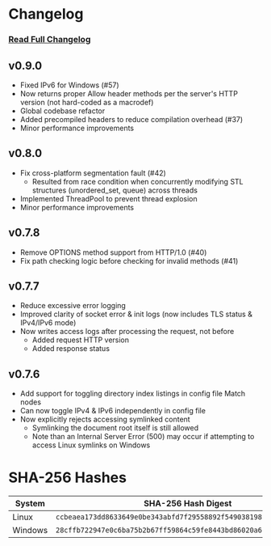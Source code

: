 # Changelog
### [Read Full Changelog](https://github.com/travis-heavener/mercury/blob/main/CHANGELOG.md)

## v0.9.0
- Fixed IPv6 for Windows (#57)
- Now returns proper Allow header methods per the server's HTTP version (not hard-coded as a macrodef)
- Global codebase refactor
- Added precompiled headers to reduce compilation overhead (#37)
- Minor performance improvements

## v0.8.0
- Fix cross-platform segmentation fault (#42)
    - Resulted from race condition when concurrently modifying STL structures (unordered_set, queue) across threads
- Implemented ThreadPool to prevent thread explosion
- Minor performance improvements

## v0.7.8
- Remove OPTIONS method support from HTTP/1.0 (#40)
- Fix path checking logic before checking for invalid methods (#41)

## v0.7.7
- Reduce excessive error logging
- Improved clarity of socket error & init logs (now includes TLS status & IPv4/IPv6 mode)
- Now writes access logs after processing the request, not before
    - Added request HTTP version
    - Added response status

## v0.7.6
- Add support for toggling directory index listings in config file Match nodes
- Can now toggle IPv4 & IPv6 independently in config file
- Now explicitly rejects accessing symlinked content
    - Symlinking the document root itself is still allowed
    - Note than an Internal Server Error (500) may occur if attempting to access Linux symlinks on Windows

# SHA-256 Hashes
| System | SHA-256 Hash Digest |
|--------|---------------------|
| Linux | `ccbeaea173dd8633649e0be343abfd7f29558892f549038198c28f88f1cb7229` |
| Windows | `28cffb722947e0c6ba75b2b67ff59864c59fe8443bd86020a6f35219c5dbe6bf` |